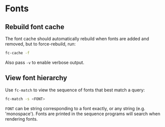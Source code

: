 # Fonts

## Rebuild font cache

The font cache should automatically rebuild when fonts are added and removed,
but to force-rebuild, run:
```sh
fc-cache -f
```

Also pass `-v` to enable verbose output.

## View font hierarchy

Use `fc-match` to view the sequence of fonts that best match a query:
```sh
fc-match -s <FONT>
```

`FONT` can be string corresponding to a font exactly, or any string (e.g.
'monospace'). Fonts are printed in the sequence programs will search when
rendering fonts. 
